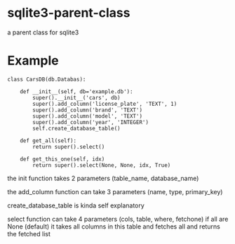 # sqlite3-parent-class
a parent class for sqlite3

# Example
	class CarsDB(db.Databas):
	
		def __init__(self, db='example.db'):
			super().__init__('cars', db)
			super().add_column('license_plate', 'TEXT', 1)
			super().add_column('brand', 'TEXT')
			super().add_column('model', 'TEXT')
			super().add_column('year', 'INTEGER')
			self.create_database_table()
    
		def get_all(self):
			return super().select()
			
	  	def get_this_one(self, idx)
			return super().select(None, None, idx, True)

the init function takes 2 parameters (table_name, database_name)

the add_column function can take 3 parameters (name, type, primary_key)

create_database_table is kinda self explanatory

select function can take 4 parameters (cols, table, where, fetchone)
if all are None (default) it takes all columns in this table and fetches all and returns the fetched list
